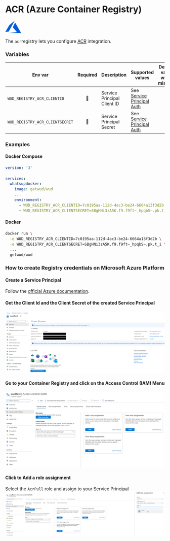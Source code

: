 # ACR (Azure Container Registry)
![logo](azure.png)

The `acr`registry lets you configure [ACR](https://azure.microsoft.com/services/container-registry/) integration.

### Variables

| Env var                         | Required     | Description                 | Supported values                                                                                                                  | Default value when missing |
| ------------------------------- |:------------:| ----------------- | ------------------------------------------------------------------------------------------------------------------------------------------- | -------------------------- | 
| `WUD_REGISTRY_ACR_CLIENTID`     | :red_circle: | Service Principal Client ID | See [Service Principal Auth](https://docs.microsoft.com/en-us/azure/container-registry/container-registry-auth-service-principal) |                            |
| `WUD_REGISTRY_ACR_CLIENTSECRET` | :red_circle: | Service Principal Secret    | See [Service Principal Auth](https://docs.microsoft.com/en-us/azure/container-registry/container-registry-auth-service-principal) |                            |

### Examples

<!-- tabs:start -->
#### **Docker Compose**
```yaml
version: '3'

services:
  whatsupdocker:
    image: getwud/wud
    ...
    environment:
      - WUD_REGISTRY_ACR_CLIENTID=7c0195aa-112d-4ac3-be24-6664a13f3d2b
      - WUD_REGISTRY_ACR_CLIENTSECRET=SBgHNi3zA5K.f9.f9ft~_hpqbS~.pk.t_i
```
#### **Docker**
```bash
docker run \
  -e WUD_REGISTRY_ACR_CLIENTID=7c0195aa-112d-4ac3-be24-6664a13f3d2b \
  -e WUD_REGISTRY_ACR_CLIENTSECRET=SBgHNi3zA5K.f9.f9ft~_hpqbS~.pk.t_i \
  ...
  getwud/wud
```
<!-- tabs:end -->

### How to create Registry credentials on Microsoft Azure Platform

#### Create a Service Principal
Follow the [official Azure documentation](https://docs.microsoft.com/azure/active-directory/develop/howto-create-service-principal-portal).

#### Get the Client Id and the Client Secret of the created Service Principal
![image](acr_01.png)

#### Go to your Container Registry and click on the Access Control (IAM) Menu
![image](acr_02.png)

#### Click to Add a role assignment
Select the `AcrPull` role and assign to your Service Principal
![image](acr_03.png)
